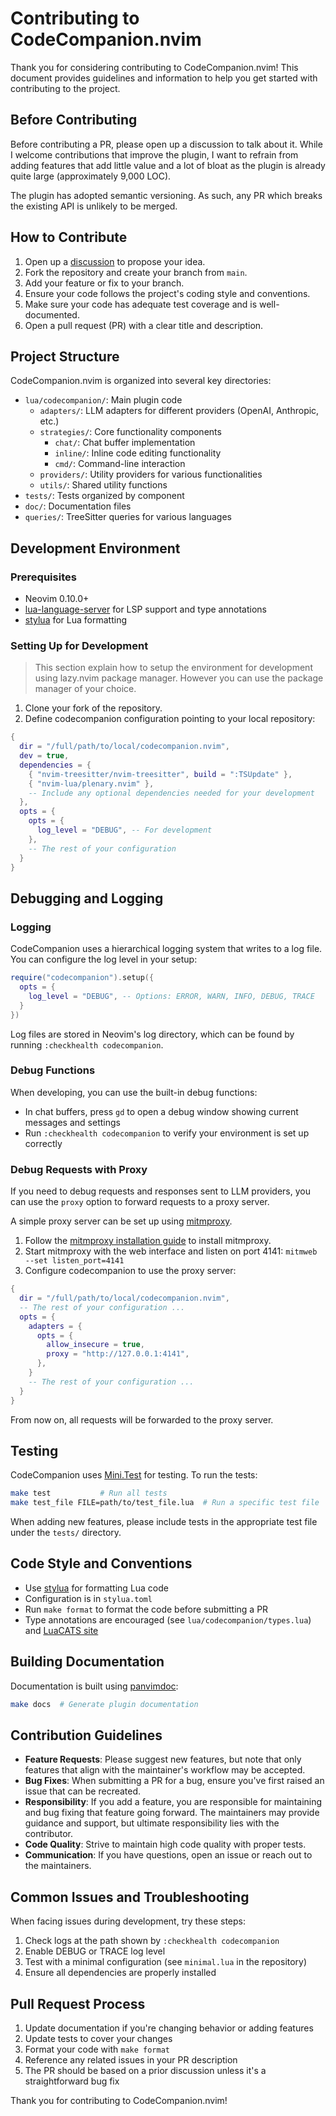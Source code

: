 # Contributing to CodeCompanion.nvim

Thank you for considering contributing to CodeCompanion.nvim! This document provides guidelines and information to help you get started with contributing to the project.

## Before Contributing

Before contributing a PR, please open up a discussion to talk about it. While I welcome contributions that improve the plugin, I want to refrain from adding features that add little value and a lot of bloat as the plugin is already quite large (approximately 9,000 LOC).

The plugin has adopted semantic versioning. As such, any PR which breaks the existing API is unlikely to be merged.

## How to Contribute

1. Open up a [discussion](https://github.com/olimorris/codecompanion.nvim/discussions) to propose your idea.
2. Fork the repository and create your branch from `main`.
3. Add your feature or fix to your branch.
4. Ensure your code follows the project's coding style and conventions.
5. Make sure your code has adequate test coverage and is well-documented.
6. Open a pull request (PR) with a clear title and description.

## Project Structure

CodeCompanion.nvim is organized into several key directories:

- `lua/codecompanion/`: Main plugin code
  - `adapters/`: LLM adapters for different providers (OpenAI, Anthropic, etc.)
  - `strategies/`: Core functionality components
    - `chat/`: Chat buffer implementation
    - `inline/`: Inline code editing functionality
    - `cmd/`: Command-line interaction
  - `providers/`: Utility providers for various functionalities
  - `utils/`: Shared utility functions
- `tests/`: Tests organized by component
- `doc/`: Documentation files
- `queries/`: TreeSitter queries for various languages

## Development Environment

### Prerequisites

- Neovim 0.10.0+
- [lua-language-server](https://github.com/LuaLS/lua-language-server) for LSP support and type annotations
- [stylua](https://github.com/JohnnyMorganz/StyLua) for Lua formatting

### Setting Up for Development

> This section explain how to setup the environment for development using lazy.nvim package manager. However you can use the package manager of your choice.

1. Clone your fork of the repository.
2. Define codecompanion configuration pointing to your local repository:

```lua
{
  dir = "/full/path/to/local/codecompanion.nvim",
  dev = true,
  dependencies = {
    { "nvim-treesitter/nvim-treesitter", build = ":TSUpdate" },
    { "nvim-lua/plenary.nvim" },
    -- Include any optional dependencies needed for your development
  },
  opts = {
    opts = {
      log_level = "DEBUG", -- For development
    },
    -- The rest of your configuration
  }
}
```

## Debugging and Logging

### Logging

CodeCompanion uses a hierarchical logging system that writes to a log file. You can configure the log level in your setup:

```lua
require("codecompanion").setup({
  opts = {
    log_level = "DEBUG", -- Options: ERROR, WARN, INFO, DEBUG, TRACE
  }
})
```

Log files are stored in Neovim's log directory, which can be found by running `:checkhealth codecompanion`.

### Debug Functions

When developing, you can use the built-in debug functions:

- In chat buffers, press `gd` to open a debug window showing current messages and settings
- Run `:checkhealth codecompanion` to verify your environment is set up correctly

### Debug Requests with Proxy

If you need to debug requests and responses sent to LLM providers, you can use the `proxy` option to forward requests to a proxy server.

A simple proxy server can be set up using [mitmproxy](https://mitmproxy.org/).

1. Follow the [mitmproxy installation guide](https://docs.mitmproxy.org/stable/overview-installation/) to install mitmproxy.
2. Start mitmproxy with the web interface and listen on port 4141: `mitmweb --set listen_port=4141`
3. Configure codecompanion to use the proxy server:

```lua
{
  dir = "/full/path/to/local/codecompanion.nvim",
  -- The rest of your configuration ...
  opts = {
    adapters = {
      opts = {
        allow_insecure = true,
        proxy = "http://127.0.0.1:4141",
      },
    }
    -- The rest of your configuration ...
  }
}
```

From now on, all requests will be forwarded to the proxy server.


## Testing

CodeCompanion uses [Mini.Test](https://github.com/echasnovski/mini.nvim/tree/main/lua/mini/test) for testing. To run the tests:

```bash
make test           # Run all tests
make test_file FILE=path/to/test_file.lua  # Run a specific test file
```

When adding new features, please include tests in the appropriate test file under the `tests/` directory.

## Code Style and Conventions

- Use [stylua](https://github.com/JohnnyMorganz/StyLua) for formatting Lua code
- Configuration is in `stylua.toml`
- Run `make format` to format the code before submitting a PR
- Type annotations are encouraged (see `lua/codecompanion/types.lua`) and [LuaCATS site](https://luals.github.io/wiki/annotations/)

## Building Documentation

Documentation is built using [panvimdoc](https://github.com/kdheepak/panvimdoc):

```bash
make docs  # Generate plugin documentation
```

## Contribution Guidelines

- **Feature Requests**: Please suggest new features, but note that only features that align with the maintainer's workflow may be accepted.
- **Bug Fixes**: When submitting a PR for a bug, ensure you've first raised an issue that can be recreated.
- **Responsibility**: If you add a feature, you are responsible for maintaining and bug fixing that feature going forward. The maintainers may provide guidance and support, but ultimate responsibility lies with the contributor.
- **Code Quality**: Strive to maintain high code quality with proper tests.
- **Communication**: If you have questions, open an issue or reach out to the maintainers.

## Common Issues and Troubleshooting

When facing issues during development, try these steps:

1. Check logs at the path shown by `:checkhealth codecompanion`
2. Enable DEBUG or TRACE log level
3. Test with a minimal configuration (see `minimal.lua` in the repository)
4. Ensure all dependencies are properly installed

## Pull Request Process

1. Update documentation if you're changing behavior or adding features
2. Update tests to cover your changes
3. Format your code with `make format`
4. Reference any related issues in your PR description
5. The PR should be based on a prior discussion unless it's a straightforward bug fix

Thank you for contributing to CodeCompanion.nvim!
